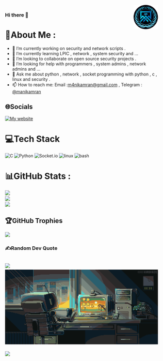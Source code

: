 <img align="right" width="80" height="80" src="https://github.com/AdolfMacro/AdolfMacro/blob/main/logo.png">


### Hi there 👋

# 💫About Me :
- 🔭 I’m currently working on security and network scripts .
- 🌱 I’m currently learning LPIC , network , system security and ...
- 👯 I’m looking to collaborate on open source security projects .
- 🤔 I’m looking for help with programmers , system admins , network admins and ...
- 💬 Ask me about python , network , socket programming with python , c , linux and security .
- 📫 How to reach me: Email :[m4nikamran@gmail.com](mailto:m4nikamran@gmail.com) , Telegram : [@manikamran](https://www.t.me/macropinna)

## 🌐Socials
[![My website](https://img.shields.io/badge/%F0%9F%8C%90-Website-black)](https://adolfmacro.github.io/mani/) 

# 💻Tech Stack
![C](https://camo.githubusercontent.com/76cd252b21c19b4cf767c62782fdcdf046afb7c14435a5604e364e9dace48fe4/68747470733a2f2f696d672e736869656c64732e696f2f62616467652f4c616e67756167652d432d4138423943433f7374796c653d666f722d7468652d6261646765266c6f676f3d43) ![Python](https://camo.githubusercontent.com/bb80dcf31c7da4944e57f58efbd80f9f408c549b45a17c80d380548cc5d2e7d7/68747470733a2f2f696d672e736869656c64732e696f2f62616467652f2d507974686f6e2d626c61636b3f7374796c653d666f722d7468652d6261646765266c6f676f3d707974686f6e266c6f676f436f6c6f723d7768697465266c6162656c436f6c6f723d626c61636b) ![Socket.io](https://img.shields.io/badge/Socket.io-black?style=for-the-badge&logo=socket.io&badgeColor=010101) ![linux](https://camo.githubusercontent.com/20c6d505d17e8ed5fed557fe4666cb526a9f6fd454c8d75446b1db224782c7eb/68747470733a2f2f696d672e736869656c64732e696f2f62616467652f2d4c696e75782d626c61636b3f7374796c653d666f722d7468652d6261646765266c6f676f3d4c696e7578266c6f676f436f6c6f723d7768697465) ![bash](https://camo.githubusercontent.com/9b5d1c0e5d6edb32ccaea870dad62402e3eb85b84c209cd78929c9f7b5d48283/68747470733a2f2f696d672e736869656c64732e696f2f62616467652f2d426173682d3030303030303f7374796c653d666c61742d737175617265266c6f676f3d676e752d62617368266c6f676f436f6c6f723d7768697465)
# 📊GitHub Stats :
![](https://github-readme-stats.vercel.app/api?username=AdolfMacro&theme=blue-green&hide_border=false&include_all_commits=false&count_private=false)<br/>
![](https://github-readme-streak-stats.herokuapp.com/?user=AdolfMacro&theme=blue-green&hide_border=false)<br/>
![](https://github-readme-stats.vercel.app/api/top-langs/?username=AdolfMacro&theme=blue-green&hide_border=false&include_all_commits=false&count_private=false&layout=compact)

## 🏆GitHub Trophies
![](https://github-profile-trophy.vercel.app/?username=AdolfMacro&theme=radical&no-frame=false&no-bg=false&margin-w=4)

### ✍️Random Dev Quote
![](https://quotes-github-readme.vercel.app/api?type=horizontal&theme=radical)
![Gif](https://github.com/AdolfMacro/AdolfMacro/blob/main/computerPixArtGif.gif)
---
![](https://komarev.com/ghpvc/?username=AdolfMacro&label=Visitors+Count&color=brightgreen)

